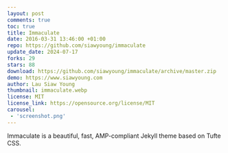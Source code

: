 ```yaml
---
layout: post
comments: true
toc: true
title: Immaculate
date: 2016-03-31 13:46:00 +01:00
repo: https://github.com/siawyoung/immaculate
update_date: 2024-07-17
forks: 29
stars: 88
download: https://github.com/siawyoung/immaculate/archive/master.zip
demo: https://www.siawyoung.com
author: Lau Siaw Young
thumbnail: immaculate.webp
license: MIT
license_link: https://opensource.org/license/MIT
carousel:
 - 'screenshot.png'
---
```


Immaculate is a beautiful, fast, AMP-compliant Jekyll theme based on Tufte CSS.
